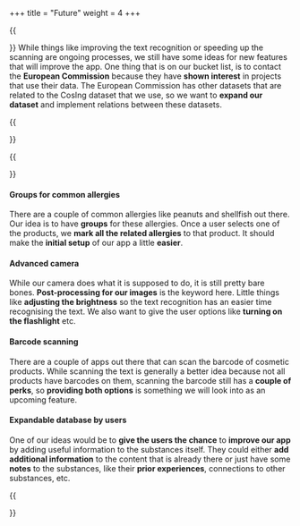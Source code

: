 +++
title = "Future"
weight = 4
+++

{{<section title="So, what's next?">}}
While things like improving the text recognition or speeding up the scanning are ongoing processes, we still have some ideas for new features that will improve the app.
One thing that is on our bucket list, is to contact the **European Commission** because they have **shown interest** in projects that use their data. 
The European Commission has other datasets that are related to the CosIng dataset that we use, so we want to **expand our dataset** and implement relations between these datasets.

{{</section>}}

{{<section title="Features">}}
#### Groups for common allergies
There are a couple of common allergies like peanuts and shellfish out there. Our idea is to have **groups** for these allergies. Once a user selects one of the products, we **mark all the related allergies** to that product. It should make the **initial setup** of our app a little **easier**.

#### Advanced camera
While our camera does what it is supposed to do, it is still pretty bare bones. **Post-processing for our images** is the keyword here. Little things like **adjusting the brightness** so the text recognition has an easier time recognising the text. We also want to give the user options like **turning on the flashlight** etc.

#### Barcode scanning
There are a couple of apps out there that can scan the barcode of cosmetic products. While scanning the text is generally a better idea because not all products have barcodes on them, scanning the barcode still has a **couple of perks**, so **providing both options** is something we will look into as an upcoming feature.

#### Expandable database by users
One of our ideas would be to **give the users the chance** to **improve our app** by adding useful information to the substances itself. They could either **add additional information** to the content that is already there or just have some **notes** to the substances, like their **prior experiences**, connections to other substances, etc.

{{</section>}}
